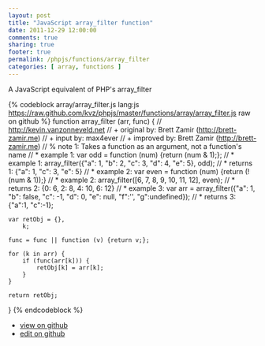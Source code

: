 ```yaml
---
layout: post
title: "JavaScript array_filter function"
date: 2011-12-29 12:00:00
comments: true
sharing: true
footer: true
permalink: /phpjs/functions/array_filter
categories: [ array, functions ]
---
```

A JavaScript equivalent of PHP's array_filter
<!-- more -->
{% codeblock array/array_filter.js lang:js https://raw.github.com/kvz/phpjs/master/functions/array/array_filter.js raw on github %}
function array_filter (arr, func) {
    // http://kevin.vanzonneveld.net
    // +   original by: Brett Zamir (http://brett-zamir.me)
    // +   input by: max4ever
    // +   improved by: Brett Zamir (http://brett-zamir.me)
    // %        note 1: Takes a function as an argument, not a function's name
    // *     example 1: var odd = function (num) {return (num & 1);}; 
    // *     example 1: array_filter({"a": 1, "b": 2, "c": 3, "d": 4, "e": 5}, odd);
    // *     returns 1: {"a": 1, "c": 3, "e": 5}
    // *     example 2: var even = function (num) {return (!(num & 1));}
    // *     example 2: array_filter([6, 7, 8, 9, 10, 11, 12], even);
    // *     returns 2: {0: 6, 2: 8, 4: 10, 6: 12} 
    // *     example 3: var arr = array_filter({"a": 1, "b": false, "c": -1, "d": 0, "e": null, "f":'', "g":undefined});
    // *     returns 3: {"a":1, "c":-1};
    
    var retObj = {},
        k;
        
    func = func || function (v) {return v;};

    for (k in arr) {
        if (func(arr[k])) {
            retObj[k] = arr[k];
        }
    }

    return retObj;
}
{% endcodeblock %}
<ul>
 <li><a href="https://github.com/kvz/phpjs/blob/master/functions/array/array_filter.js">view on github</a></li>
 <li><a href="https://github.com/kvz/phpjs/edit/master/functions/array/array_filter.js">edit on github</a></li>
</ul>
